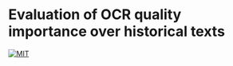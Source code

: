 # Evaluation of OCR quality importance over historical texts

[![MIT](https://img.shields.io/badge/License-MIT-3DA639.svg?logo=open-source-initiative)](LICENSE)
